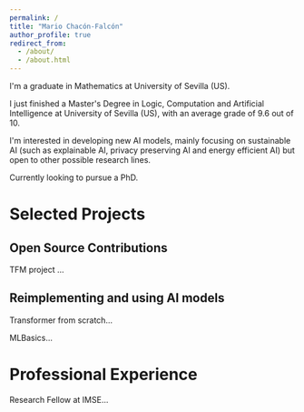 ```yaml
---
permalink: /
title: "Mario Chacón-Falcón"
author_profile: true
redirect_from: 
  - /about/
  - /about.html
---
```


I'm a graduate in Mathematics at University of Sevilla (US).

I just finished a Master's Degree in Logic, Computation and Artificial Intelligence at University of Sevilla (US), with an average grade of 9.6 out of 10.

I'm interested in developing new AI models, mainly focusing on sustainable AI (such as explainable AI, privacy preserving AI and energy efficient AI) but open to other possible research lines.

Currently looking to pursue a PhD.


Selected Projects
======
Open Source Contributions
------
TFM project ... 

Reimplementing and using AI models
------

Transformer from scratch... 

MLBasics...

Professional Experience
======
 Research Fellow at IMSE...